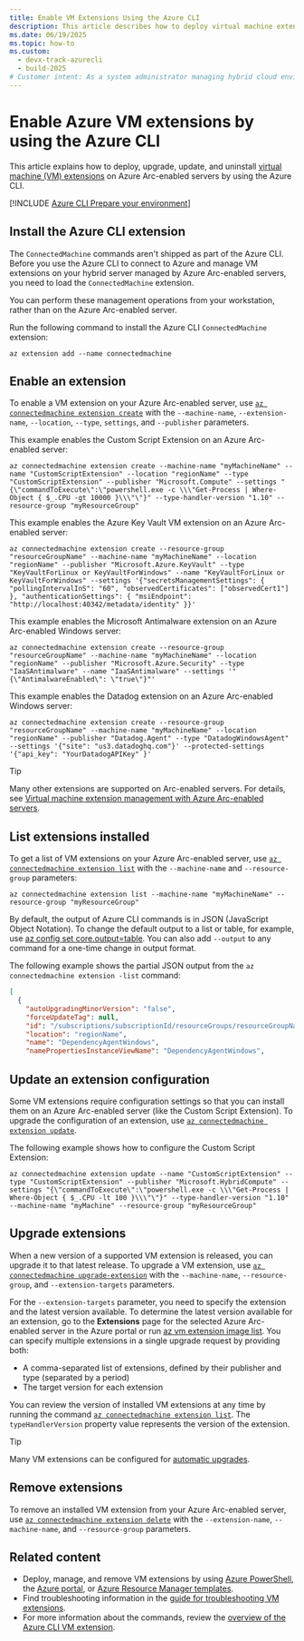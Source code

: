 ```yaml
---
title: Enable VM Extensions Using the Azure CLI
description: This article describes how to deploy virtual machine extensions to Azure Arc-enabled servers running in hybrid cloud environments by using the Azure CLI.
ms.date: 06/19/2025
ms.topic: how-to
ms.custom:
  - devx-track-azurecli
  - build-2025
# Customer intent: As a system administrator managing hybrid cloud environments, I want to deploy and manage VM extensions using Azure CLI, so that I can efficiently automate tasks and maintain consistency across my Azure Arc-enabled servers.
---
```


# Enable Azure VM extensions by using the Azure CLI

This article explains how to deploy, upgrade, update, and uninstall [virtual machine (VM) extensions](manage-vm-extensions.md) on Azure Arc-enabled servers by using the Azure CLI.

[!INCLUDE [Azure CLI Prepare your environment](~/reusable-content/azure-cli/azure-cli-prepare-your-environment.md)]

## Install the Azure CLI extension

The `ConnectedMachine` commands aren't shipped as part of the Azure CLI. Before you use the Azure CLI to connect to Azure and manage VM extensions on your hybrid server managed by Azure Arc-enabled servers, you need to load the `ConnectedMachine` extension.

You can perform these management operations from your workstation, rather than on the Azure Arc-enabled server.

Run the following command to install the Azure CLI `ConnectedMachine` extension:

```azurecli
az extension add --name connectedmachine
```

## Enable an extension

To enable a VM extension on your Azure Arc-enabled server, use [`az connectedmachine extension create`](/cli/azure/connectedmachine/extension#az-connectedmachine-extension-create) with the `--machine-name`, `--extension-name`, `--location`, `--type`, `settings`, and `--publisher` parameters.

This example enables the Custom Script Extension on an Azure Arc-enabled server:

```azurecli
az connectedmachine extension create --machine-name "myMachineName" --name "CustomScriptExtension" --location "regionName" --type "CustomScriptExtension" --publisher "Microsoft.Compute" --settings "{\"commandToExecute\":\"powershell.exe -c \\\"Get-Process | Where-Object { $_.CPU -gt 10000 }\\\"\"}" --type-handler-version "1.10" --resource-group "myResourceGroup"
```

This example enables the Azure Key Vault VM extension on an Azure Arc-enabled server:

```azurecli
az connectedmachine extension create --resource-group "resourceGroupName" --machine-name "myMachineName" --location "regionName" --publisher "Microsoft.Azure.KeyVault" --type "KeyVaultForLinux or KeyVaultForWindows" --name "KeyVaultForLinux or KeyVaultForWindows" --settings '{"secretsManagementSettings": { "pollingIntervalInS": "60", "observedCertificates": ["observedCert1"] }, "authenticationSettings": { "msiEndpoint": "http://localhost:40342/metadata/identity" }}'
```

This example enables the Microsoft Antimalware extension on an Azure Arc-enabled Windows server:

```azurecli
az connectedmachine extension create --resource-group "resourceGroupName" --machine-name "myMachineName" --location "regionName" --publisher "Microsoft.Azure.Security" --type "IaaSAntimalware" --name "IaaSAntimalware" --settings '"{\"AntimalwareEnabled\": \"true\"}"'
```

This example enables the Datadog extension on an Azure Arc-enabled Windows server:

```azurecli
az connectedmachine extension create --resource-group "resourceGroupName" --machine-name "myMachineName" --location "regionName" --publisher "Datadog.Agent" --type "DatadogWindowsAgent" --settings '{"site": "us3.datadoghq.com"}' --protected-settings '{"api_key": "YourDatadogAPIKey" }'
```

> [!TIP]
> Many other extensions are supported on Arc-enabled servers. For details, see [Virtual machine extension management with Azure Arc-enabled servers](manage-vm-extensions.md#extensions).

## List extensions installed

To get a list of VM extensions on your Azure Arc-enabled server, use [`az connectedmachine extension list`](/cli/azure/connectedmachine/extension#az-connectedmachine-extension-list) with the `--machine-name` and `--resource-group` parameters:

```azurecli
az connectedmachine extension list --machine-name "myMachineName" --resource-group "myResourceGroup"
```

By default, the output of Azure CLI commands is in JSON (JavaScript Object Notation). To change the default output to a list or table, for example, use [az config set core.output=table](/cli/azure/reference-index). You can also add `--output` to any command for a one-time change in output format.

The following example shows the partial JSON output from the `az connectedmachine extension -list` command:

```json
[
  {
    "autoUpgradingMinorVersion": "false",
    "forceUpdateTag": null,
    "id": "/subscriptions/subscriptionId/resourceGroups/resourceGroupName/providers/Microsoft.HybridCompute/machines/SVR01/extensions/DependencyAgentWindows",
    "location": "regionName",
    "name": "DependencyAgentWindows",
    "namePropertiesInstanceViewName": "DependencyAgentWindows",
```

## Update an extension configuration

Some VM extensions require configuration settings so that you can install them on an Azure Arc-enabled server (like the Custom Script Extension). To upgrade the configuration of an extension, use [`az connectedmachine extension update`](/cli/azure/connectedmachine/extension#az-connectedmachine-extension-update).

The following example shows how to configure the Custom Script Extension:

```azurecli
az connectedmachine extension update --name "CustomScriptExtension" --type "CustomScriptExtension" --publisher "Microsoft.HybridCompute" --settings "{\"commandToExecute\":\"powershell.exe -c \\\"Get-Process | Where-Object { $_.CPU -lt 100 }\\\"\"}" --type-handler-version "1.10" --machine-name "myMachine" --resource-group "myResourceGroup"
```

## Upgrade extensions

When a new version of a supported VM extension is released, you can upgrade it to that latest release. To upgrade a VM extension, use [`az connectedmachine upgrade-extension`](/cli/azure/connectedmachine) with the `--machine-name`, `--resource-group`, and `--extension-targets` parameters.

For the `--extension-targets` parameter, you need to specify the extension and the latest version available. To determine the latest version available for an extension, go to the **Extensions** page for the selected Azure Arc-enabled server in the Azure portal or run [az vm extension image list](/cli/azure/vm/extension/image#az-vm-extension-image-list). You can specify multiple extensions in a single upgrade request by providing both:

- A comma-separated list of extensions, defined by their publisher and type (separated by a period)
- The target version for each extension

You can review the version of installed VM extensions at any time by running the command [`az connectedmachine extension list`](/cli/azure/connectedmachine/extension#az-connectedmachine-extension-list). The `typeHandlerVersion` property value represents the version of the extension.

> [!TIP]
> Many VM extensions can be configured for [automatic upgrades](manage-automatic-vm-extension-upgrade.md).

## Remove extensions

To remove an installed VM extension from your Azure Arc-enabled server, use [`az connectedmachine extension delete`](/cli/azure/connectedmachine/extension#az-connectedmachine-extension-delete) with the `--extension-name`, `--machine-name`, and `--resource-group` parameters.

## Related content

- Deploy, manage, and remove VM extensions by using [Azure PowerShell](manage-vm-extensions-powershell.md), the [Azure portal](manage-vm-extensions-portal.md), or [Azure Resource Manager templates](manage-vm-extensions-template.md).
- Find troubleshooting information in the [guide for troubleshooting VM extensions](troubleshoot-vm-extensions.md).
- For more information about the commands, review the [overview of the Azure CLI VM extension](/cli/azure/connectedmachine/extension).
